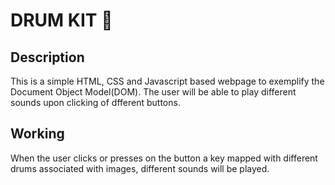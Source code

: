 # DRUM KIT 🥁
## Description
This is a simple HTML, CSS and Javascript based webpage to exemplify the Document Object Model(DOM). The user will be able to play different sounds upon clicking of dfferent buttons.
## Working
When the user clicks or presses on the button a key mapped with different drums associated with images, different sounds will be played.

